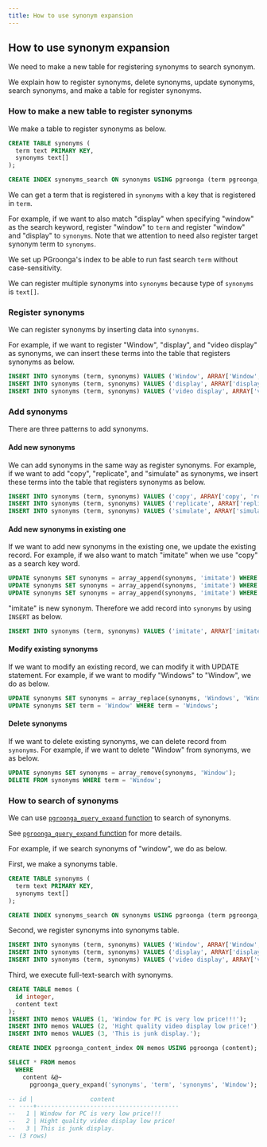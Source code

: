 ```yaml
---
title: How to use synonym expansion
---
```


## How to use synonym expansion

We need to make a new table for registering synonyms to search synonym.

We explain how to register synonyms, delete synonyms, update synonyms, search synonyms, and make a table for register synonyms.

### How to make a new table to register synonyms

We make a table to register synonyms as below.

```sql
CREATE TABLE synonyms (
  term text PRIMARY KEY,
  synonyms text[]
);

CREATE INDEX synonyms_search ON synonyms USING pgroonga (term pgroonga_text_term_search_ops_v2);
```

We can get a term that is registered in `synonyms` with a key that is registered in `term`. 

For example, if we want to also match "display" when specifying "window" as the search keyword, register "window" to `term` and register "window" and "display" to `synonyms`.
Note that we attention to need also register target synonym term to `synonyms`.

We set up PGroonga's index to be able to run fast search `term` without case-sensitivity.

We can register multiple synonyms into `synonyms` because type of `synonyms` is `text[]`.

### Register synonyms

We can register synonyms by inserting data into `synonyms`.

For example, if we want to register "Window", "display", and "video display" as synonyms, we can insert these terms into the table that registers synonyms as below.

```sql
INSERT INTO synonyms (term, synonyms) VALUES ('Window', ARRAY['Window', 'display', 'video display']);
INSERT INTO synonyms (term, synonyms) VALUES ('display', ARRAY['display', 'Window', 'video display']);
INSERT INTO synonyms (term, synonyms) VALUES ('video display', ARRAY['video display', 'Window', 'display']);
```

### Add synonyms

There are three patterns to add synonyms.

#### Add new synonyms

We can add synonyms in the same way as register synonyms.
For example, if we want to add "copy", "replicate", and "simulate" as synonyms, we insert these terms into the table that registers synonyms as below.

```sql
INSERT INTO synonyms (term, synonyms) VALUES ('copy', ARRAY['copy', 'replicate', 'simulate']);
INSERT INTO synonyms (term, synonyms) VALUES ('replicate', ARRAY['replicate', 'copy', 'simulate']);
INSERT INTO synonyms (term, synonyms) VALUES ('simulate', ARRAY['simulate', 'copy', 'replicate']);
```

#### Add new synonyms in existing one

If we want to add new synonyms in the existing one, we update the existing record.
For example, if we also want to match "imitate" when we use "copy" as a search key word.

```sql
UPDATE synonyms SET synonyms = array_append(synonyms, 'imitate') WHERE term = 'copy';
UPDATE synonyms SET synonyms = array_append(synonyms, 'imitate') WHERE term = 'replicate';
UPDATE synonyms SET synonyms = array_append(synonyms, 'imitate') WHERE term = 'simulate';
```

"imitate" is new synonym. Therefore we add record into `synonyms` by using `INSERT` as below.

```sql
INSERT INTO synonyms (term, synonyms) VALUES ('imitate', ARRAY['imitate', 'copy', 'replicate', 'simulate']);
```

#### Modify existing synonyms

If we want to modify an existing record, we can modify it with UPDATE statement.
For example, if we want to modify "Windows" to "Window", we do as below.

```sql
UPDATE synonyms SET synonyms = array_replace(synonyms, 'Windows', 'Window') WHERE term = 'display' OR term = 'video display' OR term = 'Windows';
UPDATE synonyms SET term = 'Window' WHERE term = 'Windows';
```

#### Delete synonyms

If we want to delete existing synonyms, we can delete record from `synonyms`.
For example, if we want to delete "Window" from synonyms, we as below.

```sql
UPDATE synonyms SET synonyms = array_remove(synonyms, 'Window');
DELETE FROM synonyms WHERE term = 'Window';
```

### How to search of synonyms

We can use [`pgroonga_query_expand` function][pgroonga_query_expand] to search of synonyms.

See [`pgroonga_query_expand` function][pgroonga_query_expand] for more details.

For example, if we search synonyms of "window", we do as below.

First, we make a synonyms table.

```sql
CREATE TABLE synonyms (
  term text PRIMARY KEY,
  synonyms text[]
);

CREATE INDEX synonyms_search ON synonyms USING pgroonga (term pgroonga_text_term_search_ops_v2);
```

Second, we register synonyms into synonyms table.

```sql
INSERT INTO synonyms (term, synonyms) VALUES ('Window', ARRAY['Window', 'display', 'video display']);
INSERT INTO synonyms (term, synonyms) VALUES ('display', ARRAY['display', 'Window', 'video display']);
INSERT INTO synonyms (term, synonyms) VALUES ('video display', ARRAY['video display', 'Window', 'display']);
```

Third, we execute full-text-search with synonyms.

```sql
CREATE TABLE memos (
  id integer,
  content text
);
INSERT INTO memos VALUES (1, 'Window for PC is very low price!!!');
INSERT INTO memos VALUES (2, 'Hight quality video display low price!');
INSERT INTO memos VALUES (3, 'This is junk display.');

CREATE INDEX pgroonga_content_index ON memos USING pgroonga (content);

SELECT * FROM memos
  WHERE
    content &@~
      pgroonga_query_expand('synonyms', 'term', 'synonyms', 'Window');

-- id |                content                 
-- ----+----------------------------------------
--   1 | Window for PC is very low price!!!
--   2 | Hight quality video display low price!
--   3 | This is junk display.
-- (3 rows)
```

[pgroonga_query_expand]:../reference/functions/pgroonga-query-expand.html
